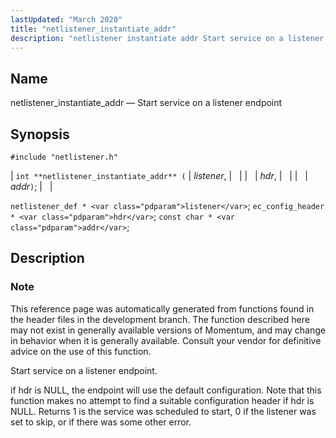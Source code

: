 ```yaml
---
lastUpdated: "March 2020"
title: "netlistener_instantiate_addr"
description: "netlistener instantiate addr Start service on a listener endpoint int netlistener instantiate addr listener hdr addr netlistener def listener ec config header hdr const char addr This reference page was automatically generated from functions found in the header files in the development branch The function described here may not exist..."
---
```


<a name="apis.netlistener_instantiate_addr"></a> 
## Name

netlistener_instantiate_addr — Start service on a listener endpoint

## Synopsis

`#include "netlistener.h"`

| `int **netlistener_instantiate_addr** (` | <var class="pdparam">listener</var>, |   |
|   | <var class="pdparam">hdr</var>, |   |
|   | <var class="pdparam">addr</var>`)`; |   |

`netlistener_def * <var class="pdparam">listener</var>`;
`ec_config_header * <var class="pdparam">hdr</var>`;
`const char * <var class="pdparam">addr</var>`;<a name="idp58131536"></a> 
## Description

### Note

This reference page was automatically generated from functions found in the header files in the development branch. The function described here may not exist in generally available versions of Momentum, and may change in behavior when it is generally available. Consult your vendor for definitive advice on the use of this function.

Start service on a listener endpoint.

if hdr is NULL, the endpoint will use the default configuration. Note that this function makes no attempt to find a suitable configuration header if hdr is NULL. Returns 1 is the service was scheduled to start, 0 if the listener was set to skip, or if there was some other error.